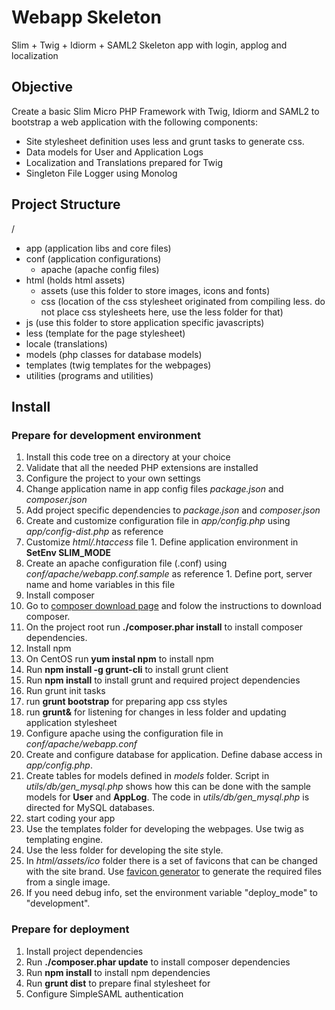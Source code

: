 # Webapp Skeleton
Slim + Twig + Idiorm + SAML2 Skeleton app with login, applog and localization

## Objective
Create a basic Slim Micro PHP Framework with Twig, Idiorm and SAML2 to bootstrap a web application with the following components:
- Site stylesheet definition uses less and grunt tasks to generate css.
- Data models for User and Application Logs
- Localization and Translations prepared for Twig
- Singleton File Logger using Monolog

## Project Structure
/
- app (application libs and core files)
- conf (application configurations)
  - apache (apache config files)
- html (holds html assets)
  - assets (use this folder to store images, icons and fonts)
  - css (location of the css stylesheet originated from compiling less. do not place css stylesheets here, use the less folder for that)
- js (use this folder to store application specific javascripts)
- less (template for the page stylesheet)
- locale (translations)
- models (php classes for database models)
- templates (twig templates for the webpages)
- utilities (programs and utilities)

## Install
### Prepare for development environment
1. Install this code tree on a directory at your choice
1. Validate that all the needed PHP extensions are installed
1. Configure the project to your own settings
  1. Change application name in app config files *package.json* and *composer.json*
  1. Add project specific dependencies to *package.json* and *composer.json*
  1. Create and customize configuration file in *app/config.php* using *app/config-dist.php* as reference
  1. Customize *html/.htaccess* file
    1. Define application environment in **SetEnv SLIM_MODE**
  1. Create an apache configuration file (.conf) using *conf/apache/webapp.conf.sample* as reference
    1. Define port, server name and home variables in this file
1. Install composer
  1. Go to [composer download page](https://getcomposer.org/download/) and folow the instructions to download composer.
  1. On the project root run **./composer.phar install** to install composer dependencies.
1. Install npm
  1. On CentOS run **yum instal npm** to install npm
  1. Run **npm install -g grunt-cli** to install grunt client
  1. Run **npm install** to install grunt and required project dependencies
1. Run grunt init tasks
  1. run **grunt bootstrap** for preparing app css styles
  1. run **grunt&** for listening for changes in less folder and updating application stylesheet
1. Configure apache using the configuration file in *conf/apache/webapp.conf*
1. Create and configure database for application. Define dabase access in *app/config.php*.
  1. Create tables for models defined in *models* folder. Script in *utils/db/gen_mysql.php* shows how this can be done with the sample models for **User** and **AppLog**. The code in *utils/db/gen_mysql.php* is directed for MySQL databases.
1. start coding your app
  1. Use the templates folder for developing the webpages. Use twig as templating engine.
  1. Use the less folder for developing the site style.
  1. In *html/assets/ico* folder there is a set of favicons that can be changed with the site brand. Use [favicon generator](http://www.favicon-generator.org/) to generate the required files from a single image.
  1. If you need debug info, set the environment variable "deploy_mode" to "development".

### Prepare for deployment
1. Install project dependencies
  1. Run **./composer.phar update** to install composer dependencies
  1. Run **npm install** to install npm dependencies
  1. Run **grunt dist** to prepare final stylesheet for
1. Configure SimpleSAML authentication
